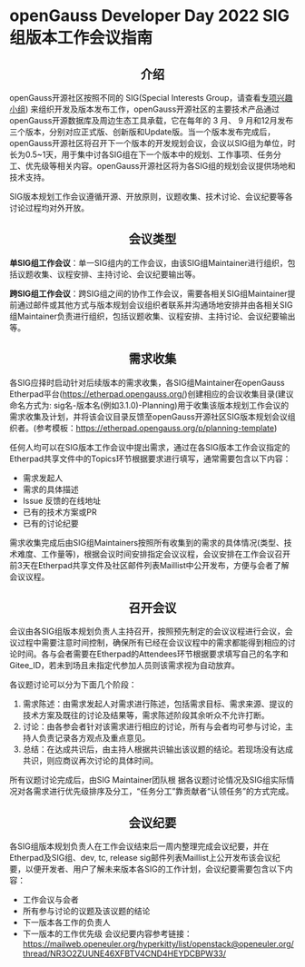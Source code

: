 # openGauss Developer Day 2022 SIG组版本工作会议指南 

## <center> 介绍
openGauss开源社区按照不同的 SIG(Special Interests Group，请查看[专项兴趣小组](https://gitee.com/opengauss/tc/blob/master/sigs/README.md)) 来组织开发及版本发布工作，openGauss开源社区的主要技术产品通过 openGauss开源数据库及周边生态工具承载，它在每年的 3 月、 9 月和12月发布三个版本，分别对应正式版、创新版和Update版。当一个版本发布完成后，openGauss开源社区将召开下一个版本的开发规划会议，会议以SIG组为单位，时长为0.5~1天，用于集中讨各SIG组在下一个版本中的规划、工作事项、任务分工、优先级等相关内容。openGauss开源社区将为各SIG组的规划会议提供场地和技术支持。

SIG版本规划工作会议遵循开源、开放原则，议题收集、技术讨论、会议纪要等各讨论过程均对外开放。


## <center> 会议类型

**单SIG组工作会议**：单一SIG组内的工作会议，由该SIG组Maintainer进行组织，包括议题收集、议程安排、主持讨论、会议纪要输出等。

**跨SIG组工作会议**：跨SIG组之间的协作工作会议，需要各相关SIG组Maintainer提前通过邮件或其他方式与版本规划会议组织者联系并沟通场地安排并由各相关SIG组Maintainer负责进行组织，包括议题收集、议程安排、主持讨论、会议纪要输出等。

## <center> 需求收集

各SIG应择时启动针对后续版本的需求收集，各SIG组Maintainer在openGauss Etherpad平台(https://etherpad.opengauss.org/)创建相应的会议收集目录(建议命名方式为: sig名-版本名(例如3.1.0)-Planning)用于收集该版本规划工作会议的需求收集及计划，并将该会议目录反馈至openGauss开源社区SIG版本规划会议组织者。(参考模板：https://etherpad.opengauss.org/p/planning-template)

任何人均可以在SIG版本工作会议中提出需求，通过在各SIG版本工作会议指定的Etherpad共享文件中的Topics环节根据要求进行填写，通常需要包含以下内容：
- 需求发起人
- 需求的具体描述
- Issue 反馈的在线地址
- 已有的技术方案或PR
- 已有的讨论纪要

需求收集完成后由SIG组Maintainers按照所有收集到的需求的具体情况(类型、技术难度、工作量等)，根据会议时间安排指定会议议程，会议安排在工作会议召开前3天在Etherpad共享文件及社区邮件列表Maillist中公开发布，方便与会者了解会议议程。

## <center> 召开会议

会议由各SIG组版本规划负责人主持召开，按照预先制定的会议议程进行会议，会议过程中需要注意时间控制，确保所有已经在会议议程中的需求都能得到相应的讨论时间。各与会者需要在Etherpad的Attendees环节根据要求填写自己的名字和Gitee_ID，若未到场且未指定代参加人员则该需求视为自动放弃。

各议题讨论可以分为下面几个阶段：
1. 需求陈述：由需求发起人对需求进行陈述，包括需求目标、需求来源、提议的技术方案及既往的讨论及结果等，需求陈述阶段其余听众不允许打断。
2. 讨论：由各参会者针对该需求进行相应的讨论，所有与会者均可参与讨论，主持人负责记录各方观点及重点意见。
3. 总结：在达成共识后，由主持人根据共识输出该议题的结论。若现场没有达成共识，则应商议再次讨论的具体时间。

所有议题讨论完成后，由SIG Maintainer团队根 据各议题讨论情况及SIG组实际情况对各需求进行优先级排序及分工，“任务分工”靠贡献者“认领任务”的方式完成。

## <center> 会议纪要

各SIG组版本规划负责人在工作会议结束后一周内整理完成会议纪要，并在Etherpad及SIG组、dev, tc, release sig邮件列表Maillist上公开发布该会议纪要，以便开发者、用户了解未来版本各SIG的工作计划，会议纪要需要包含以下内容：
- 工作会议与会者
- 所有参与讨论的议题及该议题的结论
- 下一版本各工作的负责人
- 下一版本的工作优先级
会议纪要内容参考链接：https://mailweb.openeuler.org/hyperkitty/list/openstack@openeuler.org/thread/NR3O2ZUUNE46XFBTV4CND4HEYDCBPW33/
